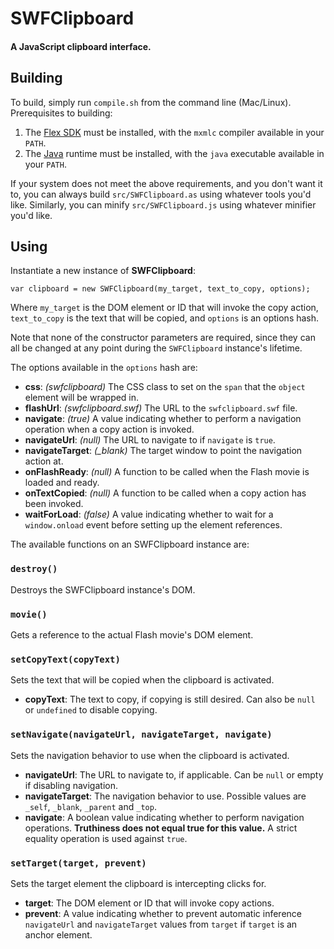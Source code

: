 # SWFClipboard
#### A JavaScript clipboard interface.

## Building

To build, simply run `compile.sh` from the command line (Mac/Linux). Prerequisites to building:

1.  The [Flex SDK](http://www.adobe.com/products/flex/flexdownloads/index.html)
    must be installed, with the `mxmlc` compiler available in your `PATH`.
2.  The [Java](http://java.com/en/download/manual.jsp) runtime must be installed,
    with the `java` executable available in your `PATH`.

If your system does not meet the above requirements, and you don't want it to, you can always
build `src/SWFClipboard.as` using whatever tools you'd like. Similarly, you can minify
`src/SWFClipboard.js` using whatever minifier you'd like.

## Using

Instantiate a new instance of **SWFClipboard**:

    var clipboard = new SWFClipboard(my_target, text_to_copy, options);

Where `my_target` is the DOM element or ID that will invoke the copy action, `text_to_copy` is the
text that will be copied, and `options` is an options hash.

Note that none of the constructor parameters are required, since they can all be changed at 
any point during the `SWFClipboard` instance's lifetime.

The options available in the `options` hash are:

 - **css**: *(swfclipboard)* The CSS class to set on the `span` that the `object` element will be wrapped in.
 - **flashUrl**: *(swfclipboard.swf)* The URL to the `swfclipboard.swf` file.
 - **navigate**: *(true)* A value indicating whether to perform a navigation operation when
   a copy action is invoked.
 - **navigateUrl**: *(null)* The URL to navigate to if `navigate` is `true`.
 - **navigateTarget**: *(_blank)* The target window to point the navigation action at.
 - **onFlashReady**: *(null)* A function to be called when the Flash movie is loaded and ready.
 - **onTextCopied**: *(null)* A function to be called when a copy action has been invoked.
 - **waitForLoad**: *(false)* A value indicating whether to wait for a `window.onload` event
   before setting up the element references.

The available functions on an SWFClipboard instance are:

### `destroy()`
Destroys the SWFClipboard instance's DOM.

### `movie()`
Gets a reference to the actual Flash movie's DOM element.

### `setCopyText(copyText)`
Sets the text that will be copied when the clipboard is activated.

 - **copyText**: The text to copy, if copying is still desired. Can also be `null` or `undefined` to disable copying.

### `setNavigate(navigateUrl, navigateTarget, navigate)`
Sets the navigation behavior to use when the clipboard is activated.

 - **navigateUrl**: The URL to navigate to, if applicable. Can be `null` or empty if disabling navigation.
 - **navigateTarget**: The navigation behavior to use. Possible values are `_self`, `_blank`, `_parent` and `_top`.
 - **navigate**: A boolean value indicating whether to perform navigation operations. **Truthiness does
   not equal true for this value.** A strict equality operation is used against `true`.

### `setTarget(target, prevent)`
Sets the target element the clipboard is intercepting clicks for.

 - **target**: The DOM element or ID that will invoke copy actions.
 - **prevent**: A value indicating whether to prevent automatic inference `navigateUrl` and `navigateTarget` values from `target` if 
   `target` is an anchor element.
